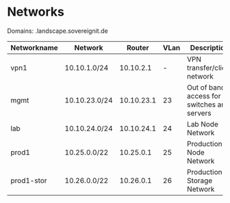 # Networks


Domains: <net>.landscape.sovereignit.de


| Networkname   | Network             | Router           | VLan    | Description                                     |
|---------------|---------------------|------------------|---------|-------------------------------------------------|
| vpn1          | 10.10.1.0/24        | 10.10.2.1        | -       | VPN transfer/client network                     |
| mgmt          | 10.10.23.0/24       | 10.10.23.1       | 23      | Out of band access for switches and servers     |
| lab           | 10.10.24.0/24       | 10.10.24.1       | 24      | Lab Node Network                                |
| prod1         | 10.25.0.0/22        | 10.25.0.1        | 25      | Production Node Network                         |
| prod1-stor    | 10.26.0.0/22        | 10.26.0.1        | 26      | Production Storage Network                      |

